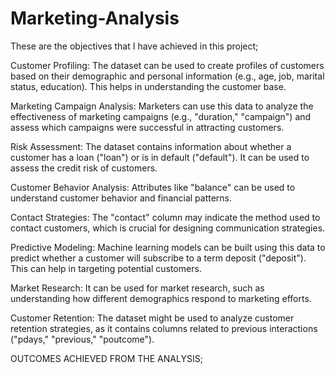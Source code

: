 # Marketing-Analysis

These are the objectives that I have achieved in this project;

Customer Profiling: 
The dataset can be used to create profiles of customers based on their demographic and personal information (e.g., age, job, marital status, education). This helps in understanding the customer base.

Marketing Campaign Analysis: 
Marketers can use this data to analyze the effectiveness of marketing campaigns (e.g., "duration," "campaign") and assess which campaigns were successful in attracting customers.

Risk Assessment: 
The dataset contains information about whether a customer has a loan ("loan") or is in default ("default"). It can be used to assess the credit risk of customers.

Customer Behavior Analysis: 
Attributes like "balance" can be used to understand customer behavior and financial patterns.

Contact Strategies: 
The "contact" column may indicate the method used to contact customers, which is crucial for designing communication strategies.

Predictive Modeling: 
Machine learning models can be built using this data to predict whether a customer will subscribe to a term deposit ("deposit"). This can help in targeting potential customers.

Market Research: 
It can be used for market research, such as understanding how different demographics respond to marketing efforts.

Customer Retention: 
The dataset might be used to analyze customer retention strategies, as it contains columns related to previous interactions ("pdays," "previous," "poutcome").

OUTCOMES ACHIEVED FROM THE ANALYSIS;
